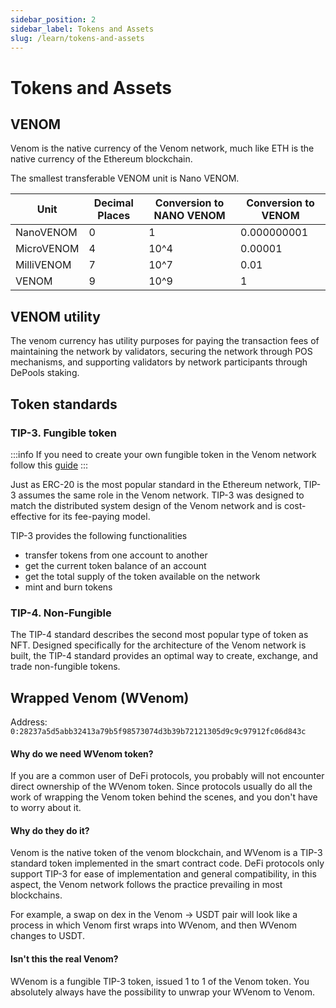 ```yaml
---
sidebar_position: 2
sidebar_label: Tokens and Assets
slug: /learn/tokens-and-assets
---
```


# Tokens and Assets

## VENOM

Venom is the native currency of the Venom network, much like ETH is the native currency of the Ethereum blockchain.

The smallest transferable VENOM unit is Nano VENOM.

| Unit       | Decimal Places | Conversion to NANO VENOM | Conversion to VENOM |
| ---------- | -------------- | ------------------------ | ------------------- |
| NanoVENOM  | 0              | 1                        | 0.000000001         |
| MicroVENOM | 4              | 10^4                     | 0.00001             |
| MilliVENOM | 7              | 10^7                     | 0.01                |
| VENOM      | 9              | 10^9                     | 1                   |

## VENOM utility

The venom currency has utility purposes for paying the transaction fees of maintaining the network by validators, securing the network through POS mechanisms, and supporting validators by network participants through DePools staking.

## Token standards

### TIP-3. Fungible token <a href="#fungible-assets" id="fungible-assets"></a>

:::info
If you need to create your own fungible token in the Venom network follow this [guide](../build/development-guides/how-to-create-your-own-fungible-tip-3-token/fungible-tokens-in-venom-network.md)
:::

Just as ERC-20 is the most popular standard in the Ethereum network, TIP-3 assumes the same role in the Venom network. TIP-3 was designed to match the distributed system design of the Venom network and is cost-effective for its fee-paying model.

TIP-3 provides the following functionalities

* transfer tokens from one account to another
* get the current token balance of an account
* get the total supply of the token available on the network
* mint and burn tokens

### TIP-4. Non-Fungible <a href="#non-fungible-assets" id="non-fungible-assets"></a>

The TIP-4 standard describes the second most popular type of token as NFT. Designed specifically for the architecture of the Venom network is built, the TIP-4 standard provides an optimal way to create, exchange, and trade non-fungible tokens.

## Wrapped Venom (WVenom)

Address: `0:28237a5d5abb32413a79b5f98573074d3b39b72121305d9c9c97912fc06d843c`

#### Why do we need WVenom token?

If you are a common user of DeFi protocols, you probably will not encounter direct ownership of the WVenom token. Since protocols usually do all the work of wrapping the Venom token behind the scenes, and you don't have to worry about it.

#### Why do they do it?

Venom is the native token of the venom blockchain, and WVenom is a TIP-3 standard token implemented in the smart contract code. DeFi protocols only support TIP-3 for ease of implementation and general compatibility, in this aspect, the Venom network follows the practice prevailing in most blockchains.

For example, a swap on dex in the Venom -> USDT pair will look like a process in which Venom first wraps into WVenom, and then WVenom changes to USDT.

#### Isn't this the real Venom?

WVenom is a fungible TIP-3 token, issued 1 to 1 of the Venom token. You absolutely always have the possibility to unwrap your WVenom to Venom.
